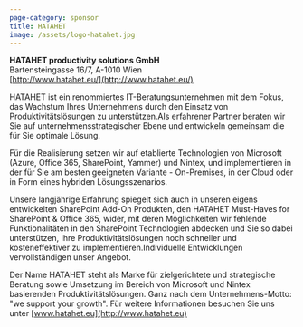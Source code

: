 ```yaml
---
page-category: sponsor
title: HATAHET
image: /assets/logo-hatahet.jpg
---
```


**HATAHET productivity solutions GmbH**<br/>
Bartensteingasse 16/7, A-1010 Wien<br/>
[http://www.hatahet.eu/](http://www.hatahet.eu/)

HATAHET ist ein renommiertes IT-Beratungsunternehmen mit dem Fokus, das Wachstum Ihres Unternehmens durch den Einsatz von Produktivitätslösungen zu unterstützen.Als erfahrener Partner beraten wir Sie auf unternehmensstrategischer Ebene und entwickeln gemeinsam die für Sie optimale Lösung.

Für die Realisierung setzen wir auf etablierte Technologien von Microsoft (Azure, Office 365, SharePoint, Yammer) und Nintex, und implementieren in der für Sie am besten geeigneten Variante - On-Premises, in der Cloud oder in Form eines  hybriden Lösungsszenarios.

Unsere langjährige Erfahrung spiegelt sich auch in unseren eigens entwickelten SharePoint Add-On Produkten, den HATAHET Must-Haves for SharePoint & Office 365, wider, mit deren Möglichkeiten wir fehlende Funktionalitäten in den SharePoint Technologien abdecken und Sie so dabei unterstützen, Ihre Produktivitätslösungen noch schneller und kosteneffektiver zu implementieren.Individuelle Entwicklungen vervollständigen unser Angebot.

Der Name HATAHET steht als Marke für zielgerichtete und strategische Beratung sowie Umsetzung im Bereich von Microsoft und Nintex basierenden Produktivitätslösungen. Ganz nach dem Unternehmens-Motto: "we support your growth". Für weitere Informationen besuchen Sie uns unter [www.hatahet.eu](http://www.hatahet.eu)


